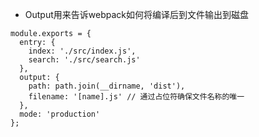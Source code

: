 - Output用来告诉webpack如何将编译后到文件输出到磁盘

```
module.exports = {
  entry: {
    index: './src/index.js',
    search: './src/search.js'
  },
  output: {
    path: path.join(__dirname, 'dist'),
    filename: '[name].js' // 通过占位符确保文件名称的唯一
  },
  mode: 'production'
};
```